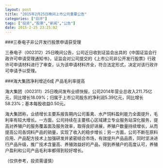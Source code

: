 ```yaml
---
layout: post
title: "2015年2月25日晚间上市公司重要公告"
categories: ["日评"]
tags: ["投资","股票","新闻","公告"]
date: 2015-2-25 23:25:02
---
```

###三泰电子非公开发行股票申请获受理

三泰电子（002312）25日晚间公告，公司近日收到证监会出具的《中国证监会行政许可申请受理通知书》，证监会对公司提交的《上市公司非公开发行股票》行政许可申请材料进行了审查，认为该申请材料齐全，符合法定形式，决定对该行政许可申请予以受理。

###海大集团净利增近6成 产品毛利率提高

海大集团（002311）25日晚间发布业绩快报，公司2014年营业总收入211.75亿元，同比增长18.09%；归属于上市公司股东的净利润5.39亿元，同比增长58.23%；基本每股收益0.50元。

海大集团称，业绩增长主要系报告期内公司畜禽、水产饲料盈利能力全面提升，毛利率有较大增长。一方面，公司持续在主要核心区域建立专业服务站深化服务，提高对养殖户的服务覆盖面及服务效率，取得良好进展，养殖户数量持续增长，从而提高公司各饲料产品的销量，实现了收入的稳步增长；另一方面，公司不断在原料应用、产品配方技术上加强研发并紧密结合市场，有效提升产品品质，同时坚决进行产品升级，推广技术含量高、养殖效益好的产品，得到养殖户的高度认可，养殖户盈利和公司产品毛利率都得到较好增长。

（仅供参考，投资需谨慎）
